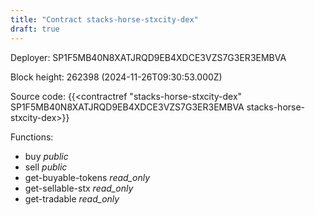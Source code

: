 ```yaml
---
title: "Contract stacks-horse-stxcity-dex"
draft: true
---
```

Deployer: SP1F5MB40N8XATJRQD9EB4XDCE3VZS7G3ER3EMBVA


 



Block height: 262398 (2024-11-26T09:30:53.000Z)

Source code: {{<contractref "stacks-horse-stxcity-dex" SP1F5MB40N8XATJRQD9EB4XDCE3VZS7G3ER3EMBVA stacks-horse-stxcity-dex>}}

Functions:

* buy _public_
* sell _public_
* get-buyable-tokens _read_only_
* get-sellable-stx _read_only_
* get-tradable _read_only_
